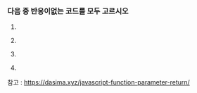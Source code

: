 ### 다음 중 반응이없는 코드를 모두 고르시오
1. 
<script>
  function num ()
  {
    var sum = "Hello World!";
    return sum;
  }
  num();
</script>



2. 
<script>
  function num ()
  {
    var sum = "Hello World!";
  }
  num();
</script>



3. 
<script>
  function plus ( A, B )
  {
    var sum = A + B;
    document.write(sum);
  }
  plus ("Hello", "World!");
</script>



4. 
<script>
  function num ()
  {
    document.write("Hello World!");
  }
  num();
</script>



참고 : https://dasima.xyz/javascript-function-parameter-return/
